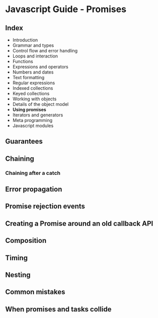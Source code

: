 # Javascript Guide - Promises

## Index

- Introduction
- Grammar and types
- Control flow and error handling
- Loops and interaction
- Functions
- Expressions and operators
- Numbers and dates
- Text formatting
- Regular expressions
- Indexed collections
- Keyed collections
- Working with objects
- Details of the object model
- **Using promises**
- Iterators and generators
- Meta programming
- Javascript modules

## Guarantees

## Chaining

### Chaining after a catch

## Error propagation

## Promise rejection events

## Creating a Promise around an old callback API

## Composition

## Timing

## Nesting

## Common mistakes

## When promises and tasks collide

